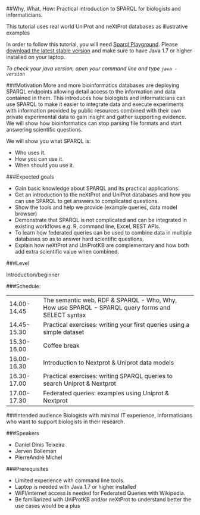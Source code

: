 ##Why, What, How: Practical introduction to SPARQL for biologists and informaticians. 

This tutorial uses real world UniProt and neXtProt databases as illustrative examples

In order to follow this tutorial, you will need <a href="https://github.com/calipho-sib/sparql-playground" target="_blank">Sparql Playground</a>. Please [download the latest stable version](https://github.com/calipho-sib/sparql-playground/tarball/master) and make sure to have Java 1.7 or higher installed on your laptop. 

*To check your java version, open your command line and type `java -version`*

###Motivation
More and more bioinformatics databases are deploying SPARQL endpoints allowing detail access to the information and data contained in them. This introduces how biologists and informaticians can use SPARQL to make it easier to integrate data and execute experiments with information provided by public resources combined with their own private experimental data to gain insight and gather supporting evidence. We will show how bioinformatics can stop parsing file formats and start answering scientific questions.

We will show you what SPARQL is:
* Who uses it.
* How you can use it.
* When should you use it.
 
###Expected goals
* Gain basic knowledge about SPARQL and its practical applications.
* Get an introduction to the neXtProt and UniProt databases and how you can use SPARQL to get answers to complicated questions.
* Show the tools and help we provide (example queries, data model browser)
* Demonstrate that SPARQL is not complicated and can be integrated in existing workflows e.g. R, command line, Excel, REST APIs.
* To learn how federated queries can be used to combine data in multiple databases so as to answer hard scientific questions.
* Explain how neXtProt and UniProtKB are complementary and how both add extra scientific value when combined.

###Level

Introduction/beginner

###Schedule:

|               |               |
| ------------- | ------------- |
| 14.00-14.45   |  The semantic web, RDF & SPARQL - Who, Why, How use SPARQL - SPARQL query forms and SELECT syntax |
| 14.45-15.30   | Practical exercises: writing your first queries using a simple dataset |
| 15.30-16.00   | Coffee break  |
| 16.00-16.30   | Introduction to Nextprot & Uniprot data models  |
| 16.30-17.00   | Practical exercises: writing SPARQL queries to search Uniprot & Nextprot |
| 17.00-17.30   | Federated queries: examples using Uniprot & Nextprot |

###Intended audience
Biologists with minimal IT experience, Informaticians who want to support biologists in their research.

###Speakers
* Daniel Dinis Teixeira
* Jerven Bolleman
* Pierre­André Michel 

###Prerequisites

* Limited experience with command line tools.
* Laptop is needed with Java 1.7 or higher installed
* WiFI/internet access is needed for Federated Queries with Wikipedia.
* Be familiarized with UniProtKB and/or neXtProt to understand better the use cases would be a plus
